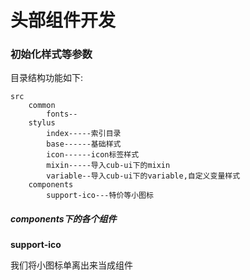 
# 头部组件开发

### 初始化样式等参数

目录结构功能如下:
```
src
    common
        fonts--
    stylus
        index-----索引目录
        base------基础样式
        icon------icon标签样式
        mixin-----导入cub-ui下的mixin
        variable--导入cub-ui下的variable,自定义变量样式
    components
        support-ico---特价等小图标
```

##### components下的各个组件

**support-ico**

我们将小图标单离出来当成组件
